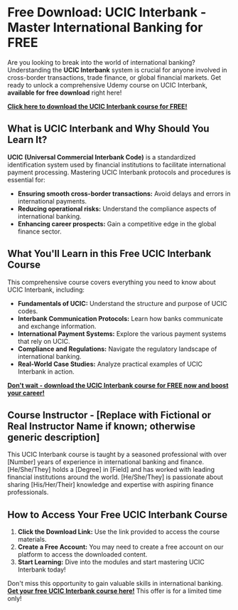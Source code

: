 # Free Download: UCIC Interbank - Master International Banking for FREE

Are you looking to break into the world of international banking? Understanding the **UCIC Interbank** system is crucial for anyone involved in cross-border transactions, trade finance, or global financial markets. Get ready to unlock a comprehensive Udemy course on UCIC Interbank, **available for free download** right here!

[**Click here to download the UCIC Interbank course for FREE!**](https://udemywork.com/ucic-interbank)

## What is UCIC Interbank and Why Should You Learn It?

**UCIC (Universal Commercial Interbank Code)** is a standardized identification system used by financial institutions to facilitate international payment processing. Mastering UCIC Interbank protocols and procedures is essential for:

*   **Ensuring smooth cross-border transactions:** Avoid delays and errors in international payments.
*   **Reducing operational risks:** Understand the compliance aspects of international banking.
*   **Enhancing career prospects:** Gain a competitive edge in the global finance sector.

## What You'll Learn in this Free UCIC Interbank Course

This comprehensive course covers everything you need to know about UCIC Interbank, including:

*   **Fundamentals of UCIC:** Understand the structure and purpose of UCIC codes.
*   **Interbank Communication Protocols:** Learn how banks communicate and exchange information.
*   **International Payment Systems:** Explore the various payment systems that rely on UCIC.
*   **Compliance and Regulations:** Navigate the regulatory landscape of international banking.
*   **Real-World Case Studies:** Analyze practical examples of UCIC Interbank in action.

[**Don't wait - download the UCIC Interbank course for FREE now and boost your career!**](https://udemywork.com/ucic-interbank)

## Course Instructor - [Replace with Fictional or Real Instructor Name if known; otherwise generic description]

This UCIC Interbank course is taught by a seasoned professional with over [Number] years of experience in international banking and finance. [He/She/They] holds a [Degree] in [Field] and has worked with leading financial institutions around the world. [He/She/They] is passionate about sharing [His/Her/Their] knowledge and expertise with aspiring finance professionals.

## How to Access Your Free UCIC Interbank Course

1.  **Click the Download Link:** Use the link provided to access the course materials.
2.  **Create a Free Account:** You may need to create a free account on our platform to access the downloaded content.
3.  **Start Learning:** Dive into the modules and start mastering UCIC Interbank today!

Don't miss this opportunity to gain valuable skills in international banking. **[Get your free UCIC Interbank course here!](https://udemywork.com/ucic-interbank)** This offer is for a limited time only!
